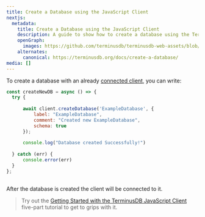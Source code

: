 ```yaml
---
title: Create a Database using the JavaScript Client
nextjs:
  metadata:
    title: Create a Database using the JavaScript Client
    description: A guide to show how to create a database using the TerminusDB JavaScript Client.
    openGraph:
      images: https://github.com/terminusdb/terminusdb-web-assets/blob/master/docs/js-client-use-create-a-db.png?raw=true
    alternates:
      canonical: https://terminusdb.org/docs/create-a-database/
media: []
---
```


To create a database with an already [connected client](/docs/connect-with-the-javascript-client/), you can write:

```javascript
const createNewDB = async () => {
  try {
​
      await client.createDatabase('ExampleDatabase', {
          label: "ExampleDatabase",
          comment: "Created new ExampleDatabase",
          schema: true
      });
​
      console.log("Database created Successfully!")
​
  } catch (err) {
      console.error(err)
  }
};
​
```

After the database is created the client will be connected to it.

> Try out the [Getting Started with the TerminusDB JavaScript Client](https://github.com/terminusdb/terminusdb-tutorials/blob/main/getting_started/javascript-client/lesson_1.md) five-part tutorial to get to grips with it.